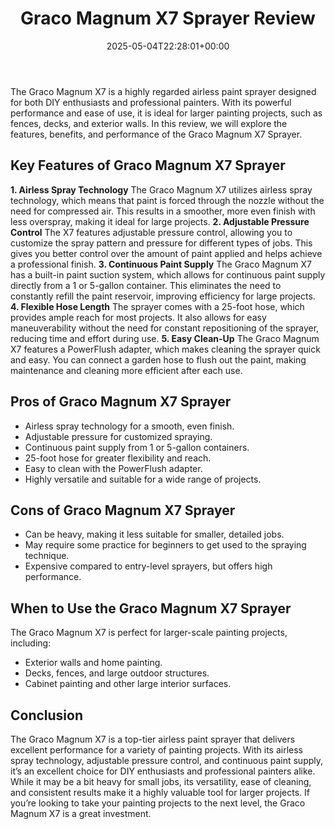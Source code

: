 ﻿---
layout: post
title: Graco Magnum X7 Sprayer Review
date: '2025-05-04T22:28:01+00:00'
categories:
- Guide
tags: []
slug: /graco-magnum-x7-sprayer/
lastmod: 2025-05-07T12:21:27+03:00
---

The Graco Magnum X7 is a highly regarded airless paint sprayer designed for both DIY enthusiasts and professional painters. With its powerful performance and ease of use, it is ideal for larger painting projects, such as fences, decks, and exterior walls. In this review, we will explore the features, benefits, and performance of the Graco Magnum X7 Sprayer.
## Key Features of Graco Magnum X7 Sprayer
**1. Airless Spray Technology**
The Graco Magnum X7 utilizes airless spray technology, which means that paint is forced through the nozzle without the need for compressed air. This results in a smoother, more even finish with less overspray, making it ideal for large projects.
**2. Adjustable Pressure Control**
The X7 features adjustable pressure control, allowing you to customize the spray pattern and pressure for different types of jobs. This gives you better control over the amount of paint applied and helps achieve a professional finish.
**3. Continuous Paint Supply**
The Graco Magnum X7 has a built-in paint suction system, which allows for continuous paint supply directly from a 1 or 5-gallon container. This eliminates the need to constantly refill the paint reservoir, improving efficiency for large projects.
**4. Flexible Hose Length**
The sprayer comes with a 25-foot hose, which provides ample reach for most projects. It also allows for easy maneuverability without the need for constant repositioning of the sprayer, reducing time and effort during use.
**5. Easy Clean-Up**
The Graco Magnum X7 features a PowerFlush adapter, which makes cleaning the sprayer quick and easy. You can connect a garden hose to flush out the paint, making maintenance and cleaning more efficient after each use.
## Pros of Graco Magnum X7 Sprayer
- Airless spray technology for a smooth, even finish.
- Adjustable pressure for customized spraying.
- Continuous paint supply from 1 or 5-gallon containers.
- 25-foot hose for greater flexibility and reach.
- Easy to clean with the PowerFlush adapter.
- Highly versatile and suitable for a wide range of projects.
## Cons of Graco Magnum X7 Sprayer
- Can be heavy, making it less suitable for smaller, detailed jobs.
- May require some practice for beginners to get used to the spraying technique.
- Expensive compared to entry-level sprayers, but offers high performance.
## When to Use the Graco Magnum X7 Sprayer
The Graco Magnum X7 is perfect for larger-scale painting projects, including:
- Exterior walls and home painting.
- Decks, fences, and large outdoor structures.
- Cabinet painting and other large interior surfaces.
## Conclusion
The Graco Magnum X7 is a top-tier airless paint sprayer that delivers excellent performance for a variety of painting projects. With its airless spray technology, adjustable pressure control, and continuous paint supply, it’s an excellent choice for DIY enthusiasts and professional painters alike. While it may be a bit heavy for small jobs, its versatility, ease of cleaning, and consistent results make it a highly valuable tool for larger projects. If you’re looking to take your painting projects to the next level, the Graco Magnum X7 is a great investment.